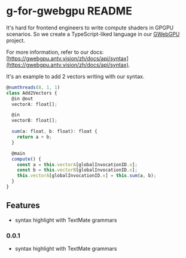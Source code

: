 # g-for-gwebgpu README

It's hard for frontend engineers to write compute shaders in GPGPU scenarios.
So we create a TypeScript-liked language in our [GWebGPU](https://gwebgpu.antv.vision) project.

For more information, refer to our docs: [https://gwebgpu.antv.vision/zh/docs/api/syntax](https://gwebgpu.antv.vision/zh/docs/api/syntax).

It's an example to add 2 vectors writing with our syntax.
```typescript
@numthreads(8, 1, 1)
class Add2Vectors {
  @in @out
  vectorA: float[];

  @in
  vectorB: float[];

  sum(a: float, b: float): float {
    return a + b;
  }

  @main
  compute() {
    const a = this.vectorA[globalInvocationID.x];
    const b = this.vectorB[globalInvocationID.x];
    this.vectorA[globalInvocationID.x] = this.sum(a, b);
  }
}
```

## Features

* syntax highlight with TextMate grammars

### 0.0.1

* syntax highlight with TextMate grammars
